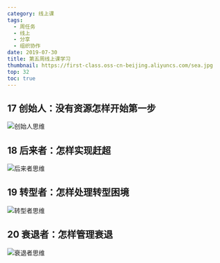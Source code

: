 ```yaml
---
category: 线上课
tags:
  - 周任务
  - 线上
  - 分享
  - 组织协作
date: 2019-07-30
title: 第五周线上课学习
thumbnail: https://first-class.oss-cn-beijing.aliyuncs.com/sea.jpg
top: 32
toc: true
---
```


## 17 创始人：没有资源怎样开始第一步
<!-- more -->
![创始人思维](https://first-class.oss-cn-beijing.aliyuncs.com/chuangshirensiwei.png)

## 18 后来者：怎样实现赶超

![后来者思维](https://first-class.oss-cn-beijing.aliyuncs.com/houlaizhe.png)


## 19 转型者：怎样处理转型困境
![转型者思维](https://first-class.oss-cn-beijing.aliyuncs.com/zhaunxingzhe.png)


## 20 衰退者：怎样管理衰退
![衰退者思维](https://first-class.oss-cn-beijing.aliyuncs.com/shuaituizhe.png)